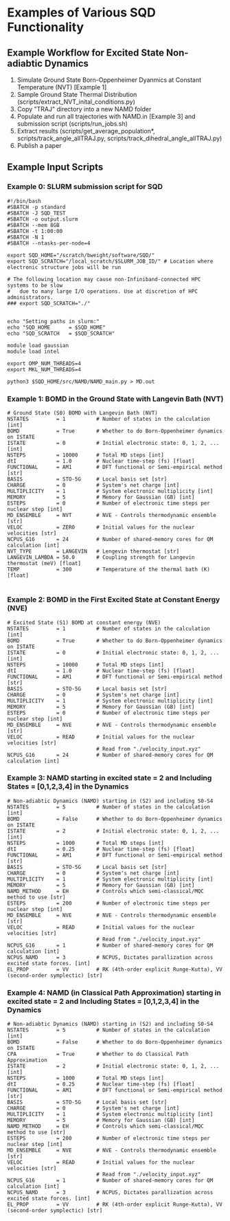 # Examples of Various SQD Functionality

[DOCS]:   <https://bradenmweight.github.io/SQD/read.html?filename=Documentation.md>
[PARAMS]: <https://bradenmweight.github.io/SQD/read.html?filename=Parameters.md>

## Example Workflow for Excited State Non-adiabtic Dynamics
1. Simulate Ground State Born-Oppenheimer Dyanmics at Constant Temperature (NVT) [Example 1]
2. Sample Ground State Thermal Distribution (scripts/extract_NVT_inital_conditions.py)
3. Copy "TRAJ" directory into a new NAMD folder
4. Populate and run all trajectories with NAMD.in [Example 3] and submission script (scripts/run_jobs.sh)
5. Extract results (scripts/get_average_population*, scripts/track_angle_allTRAJ.py, scripts/track_dihedral_angle_allTRAJ.py)
6. Publish a paper

## Example Input Scripts

### Example 0: SLURM submission script for SQD
```
#!/bin/bash
#SBATCH -p standard
#SBATCH -J SQD_TEST
#SBATCH -o output.slurm
#SBATCH --mem 8GB
#SBATCH -t 1:00:00
#SBATCH -N 1
#SBATCH --ntasks-per-node=4

export SQD_HOME="/scratch/bweight/software/SQD/"
export SQD_SCRATCH="/local_scratch/$SLURM_JOB_ID/" # Location where electronic structure jobs will be run

# The following location may cause non-Infiniband-connected HPC systems to be slow 
#   due to many large I/O operations. Use at discretion of HPC administrators.
### export SQD_SCRATCH="./" 
 

echo "Setting paths in slurm:"
echo "SQD_HOME      = $SQD_HOME"
echo "SQD_SCRATCH   = $SQD_SCRATCH"

module load gaussian
module load intel

export OMP_NUM_THREADS=4
export MKL_NUM_THREADS=4

python3 $SQD_HOME/src/NAMD/NAMD_main.py > MD.out
```


### Example 1: BOMD in the Ground State with Langevin Bath (NVT)
```
# Ground State (S0) BOMD with Langevin Bath (NVT)
NSTATES         = 1          # Number of states in the calculation [int]
BOMD            = True       # Whether to do Born-Oppenheimer dynamics on ISTATE
ISTATE          = 0          # Initial electronic state: 0, 1, 2, ... [int]
NSTEPS          = 10000      # Total MD steps [int]
dtI             = 1.0        # Nuclear time-step (fs) [float]
FUNCTIONAL      = AM1        # DFT functional or Semi-empirical method [str]
BASIS           = STO-5G     # Local basis set [str]
CHARGE          = 0          # System's net charge [int]
MULTIPLICITY    = 1          # System electronic multiplicity [int]
MEMORY          = 5          # Memory for Gaussian (GB) [int]
ESTEPS          = 0          # Number of electronic time steps per nuclear step [int]
MD_ENSEMBLE     = NVT        # NVE - Controls thermodynamic ensemble [str]
VELOC           = ZERO       # Initial values for the nuclear velocities [str]
NCPUS_G16       = 24         # Number of shared-memory cores for QM calculation [int]
NVT_TYPE        = LANGEVIN   # Lengevin thermostat [str]
LANGEVIN_LAMBDA = 50.0       # Coupling strength for Langevin thermostat (meV) [float]
TEMP            = 300        # Temperature of the thermal bath (K) [float]
```

#
#
#


### Example 2: BOMD in the First Excited State at Constant Energy (NVE)
```
# Excited State (S1) BOMD at constant energy (NVE)
NSTATES         = 1          # Number of states in the calculation [int]
BOMD            = True       # Whether to do Born-Oppenheimer dynamics on ISTATE
ISTATE          = 0          # Initial electronic state: 0, 1, 2, ... [int]
NSTEPS          = 10000      # Total MD steps [int]
dtI             = 1.0        # Nuclear time-step (fs) [float]
FUNCTIONAL      = AM1        # DFT functional or Semi-empirical method [str]
BASIS           = STO-5G     # Local basis set [str]
CHARGE          = 0          # System's net charge [int]
MULTIPLICITY    = 1          # System electronic multiplicity [int]
MEMORY          = 5          # Memory for Gaussian (GB) [int]
ESTEPS          = 0          # Number of electronic time steps per nuclear step [int]
MD_ENSEMBLE     = NVE        # NVE - Controls thermodynamic ensemble [str]
VELOC           = READ       # Initial values for the nuclear velocities [str]
                             # Read from "./velocity_input.xyz"
NCPUS_G16       = 24         # Number of shared-memory cores for QM calculation [int]
```

### Example 3: NAMD starting in excited state = 2 and Including States = [0,1,2,3,4] in the Dynamics
```
# Non-adiabtic Dynamics (NAMD) starting in (S2) and including S0-S4
NSTATES         = 5          # Number of states in the calculation [int]
BOMD            = False      # Whether to do Born-Oppenheimer dynamics on ISTATE
ISTATE          = 2          # Initial electronic state: 0, 1, 2, ... [int]
NSTEPS          = 1000       # Total MD steps [int]
dtI             = 0.25       # Nuclear time-step (fs) [float]
FUNCTIONAL      = AM1        # DFT functional or Semi-empirical method [str]
BASIS           = STO-5G     # Local basis set [str]
CHARGE          = 0          # System's net charge [int]
MULTIPLICITY    = 1          # System electronic multiplicity [int]
MEMORY          = 5          # Memory for Gaussian (GB) [int]
NAMD_METHOD     = EH         # Controls which semi-classical/MQC method to use [str]
ESTEPS          = 200        # Number of electronic time steps per nuclear step [int]
MD_ENSEMBLE     = NVE        # NVE - Controls thermodynamic ensemble [str]
VELOC           = READ       # Initial values for the nuclear velocities [str]
                             # Read from "./velocity_input.xyz"
NCPUS_G16       = 1          # Number of shared-memory cores for QM calculation [int]
NCPUS_NAMD      = 3          # NCPUS, Dictates parallization across excited state forces. [int]
EL_PROP         = VV         # RK (4th-order explicit Runge-Kutta), VV (second-order symplectic) [str]
```

### Example 4: NAMD (in Classical Path Approximation) starting in excited state = 2 and Including States = [0,1,2,3,4] in the Dynamics
```
# Non-adiabtic Dynamics (NAMD) starting in (S2) and including S0-S4
NSTATES         = 5          # Number of states in the calculation [int]
BOMD            = False      # Whether to do Born-Oppenheimer dynamics on ISTATE
CPA             = True       # Whether to do Classical Path Approximation
ISTATE          = 2          # Initial electronic state: 0, 1, 2, ... [int]
NSTEPS          = 1000       # Total MD steps [int]
dtI             = 0.25       # Nuclear time-step (fs) [float]
FUNCTIONAL      = AM1        # DFT functional or Semi-empirical method [str]
BASIS           = STO-5G     # Local basis set [str]
CHARGE          = 0          # System's net charge [int]
MULTIPLICITY    = 1          # System electronic multiplicity [int]
MEMORY          = 5          # Memory for Gaussian (GB) [int]
NAMD_METHOD     = EH         # Controls which semi-classical/MQC method to use [str]
ESTEPS          = 200        # Number of electronic time steps per nuclear step [int]
MD_ENSEMBLE     = NVE        # NVE - Controls thermodynamic ensemble [str]
VELOC           = READ       # Initial values for the nuclear velocities [str]
                             # Read from "./velocity_input.xyz"
NCPUS_G16       = 1          # Number of shared-memory cores for QM calculation [int]
NCPUS_NAMD      = 3          # NCPUS, Dictates parallization across excited state forces. [int]
EL_PROP         = VV         # RK (4th-order explicit Runge-Kutta), VV (second-order symplectic) [str]
```